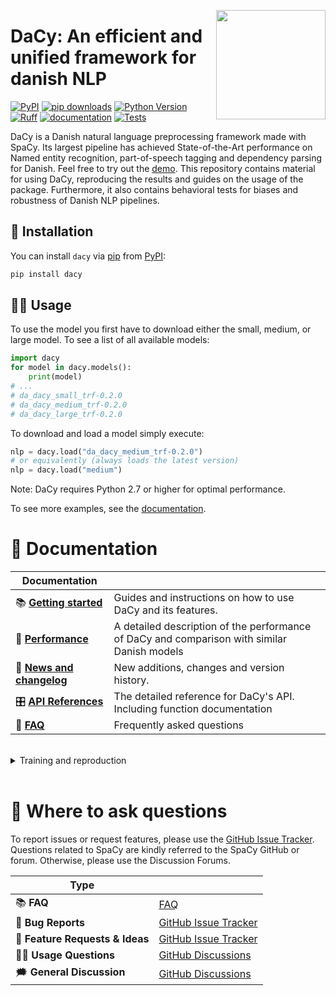 <a href="https://github.com/centre-for-humanities-computing/Dacy"><img src="https://github.com/centre-for-humanities-computing/DaCy/raw/main/docs/_static/icon_black_text.png" width="175" height="175" align="right" /></a>
# DaCy: An efficient and unified framework for danish NLP

[![PyPI](https://img.shields.io/pypi/v/dacy.svg)][pypi status]
[![pip downloads](https://img.shields.io/pypi/dm/dacy.svg)](https://pypi.org/project/dacy/)
[![Python Version](https://img.shields.io/pypi/pyversions/dacy)][pypi status]
[![Ruff](https://img.shields.io/endpoint?url=https://raw.githubusercontent.com/astral-sh/ruff/main/assets/badge/v2.json)]([ruff])
[![documentation](https://github.com/centre-for-humanities-computing/dacy/actions/workflows/documentation.yml/badge.svg)][documentation]
[![Tests](https://github.com/centre-for-humanities-computing/dacy/actions/workflows/tests.yml/badge.svg)][tests]

[pypi status]: https://pypi.org/project/dacy/
[documentation]: https://centre-for-humanities-computing.github.io/DaCy/
[tests]: https://github.com/centre-for-humanities-computing/dacy/actions?workflow=Tests
[ruff]: https://github.com/astral-sh/ruff


<!-- start short-description -->
DaCy is a Danish natural language preprocessing framework made with SpaCy. Its largest pipeline has achieved State-of-the-Art performance on Named entity recognition, part-of-speech tagging and dependency parsing for Danish. Feel free to try out the [demo](https://huggingface.co/chcaa/da_dacy_medium_trf?text=DaCy+er+en+pipeline+til+anvendelse+af+dansk+sprogteknologi+lavet+af+K.+Enevoldsen%2C+L.+Hansen+og+K.+Nielbo+fra+Center+for+Humanities+Computing.). This repository contains material for using DaCy, reproducing the results and guides on the usage of the package. Furthermore, it also contains behavioral tests for biases and robustness of Danish NLP pipelines.
<!-- end short-description -->

## 🔧 Installation

You can install `dacy` via [pip] from [PyPI]:

```bash
pip install dacy
```

## 👩‍💻 Usage
To use the model you first have to download either the small, medium, or large model. To see a list of all available models:

```python
import dacy
for model in dacy.models():
    print(model)
# ...
# da_dacy_small_trf-0.2.0
# da_dacy_medium_trf-0.2.0
# da_dacy_large_trf-0.2.0
```

To download and load a model simply execute:
```python
nlp = dacy.load("da_dacy_medium_trf-0.2.0")
# or equivalently (always loads the latest version)
nlp = dacy.load("medium")
```

Note: DaCy requires Python 2.7 or higher for optimal performance.

To see more examples, see the [documentation].

# 📖 Documentation

| Documentation              |                                                                                             |
| -------------------------- | ------------------------------------------------------------------------------------------- |
| 📚 **[Getting started]**    | Guides and instructions on how to use DaCy and its features.                                |
| 🦾 **[Performance]**        | A detailed description of the performance of DaCy and comparison with similar Danish models |
| 📰 **[News and changelog]** | New additions, changes and version history.                                                 |
| 🎛 **[API References]**     | The detailed reference for DaCy's API. Including function documentation                     |
| 🙋 **[FAQ]**                | Frequently asked questions                                                                  |


[Installation]: https://centre-for-humanities-computing.github.io/DaCy/installation.html
[Getting started]: https://centre-for-humanities-computing.github.io/DaCy/tutorials/basic.html
[api references]: https://centre-for-humanities-computing.github.io/DaCy/
[News and changelog]: https://centre-for-humanities-computing.github.io/DaCy/news.html
[FAQ]: https://centre-for-humanities-computing.github.io/DaCy/faq.html
[Performance]: https://centre-for-humanities-computing.github.io/DaCy/performance.html





<br /> 

<details>
  <summary> Training and reproduction </summary>

The folder `training` contains a range of folders with a SpaCy project for each model version. This allows for the reproduction of the results.

Want to learn more about how DaCy initially came to be, check out this [blog post](https://www.centre-for-humanities-computing.com/post/new-fast-and-efficient-state-of-the-art-in-danish-nlp/).

</details>

<br /> 


# 💬 Where to ask questions
To report issues or request features, please use the [GitHub Issue Tracker](https://github.com/centre-for-humanities-computing/DaCy/issues).
Questions related to SpaCy are kindly referred to the SpaCy GitHub or forum. Otherwise, please use the Discussion Forums.

| Type                           |                        |
| ------------------------------ | ---------------------- |
| 📚 **FAQ**                      | [FAQ]                  |
| 🚨 **Bug Reports**              | [GitHub Issue Tracker] |
| 🎁 **Feature Requests & Ideas** | [GitHub Issue Tracker] |
| 👩‍💻 **Usage Questions**          | [GitHub Discussions]   |
| 🗯 **General Discussion**       | [GitHub Discussions]   |

[Documentation]: https://centre-for-humanities-computing.github.io/DaCy/
[Installation]: https://centre-for-humanities-computing.github.io/dacy/installation.html
[Tutorials]: https://centre-for-humanities-computing.github.io/dacy/tutorials.html
[API Reference]: https://centre-for-humanities-computing.github.io/dacy/references.html
[FAQ]: https://centre-for-humanities-computing.github.io/dacy/faq.html
[github issue tracker]: https://github.com/centre-for-humanities-computing/dacy/issues
[github discussions]: https://github.com/centre-for-humanities-computing/dacy/discussions
[pip]: https://pypi.org/project/pip/
[PyPI]: https://pypi.org/project/dacy/